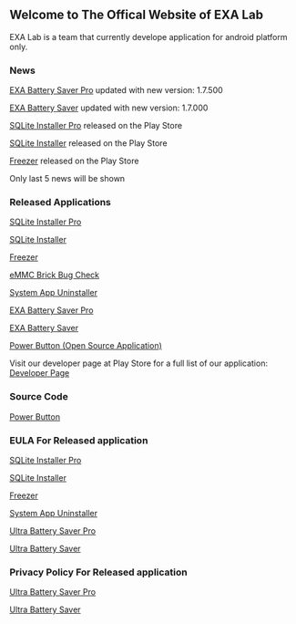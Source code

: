 ## Welcome to The Offical Website of EXA Lab

EXA Lab is a team that currently develope application for android platform only.

### News

[EXA Battery Saver Pro](https://play.google.com/store/apps/details?id=exa.pro.ubs.r) updated with new version: 1.7.500

[EXA Battery Saver](https://play.google.com/store/apps/details?id=exa.free.ubs) updated with new version: 1.7.000

[SQLite Installer Pro](https://play.google.com/store/apps/details?id=exa.free.sqlp) released on the Play Store

[SQLite Installer](https://play.google.com/store/apps/details?id=exa.free.sql) released on the Play Store

[Freezer](https://play.google.com/store/apps/details?id=exa.free.f) released on the Play Store

Only last 5 news will be shown


### Released Applications

[SQLite Installer Pro](https://play.google.com/store/apps/details?id=exa.free.sqlp)

[SQLite Installer](https://play.google.com/store/apps/details?id=exa.free.sql)

[Freezer](https://play.google.com/store/apps/details?id=exa.free.f)

[eMMC Brick Bug Check](https://play.google.com/store/apps/details?id=exa.free.emmc)

[System App Uninstaller](https://play.google.com/store/apps/details?id=exa.free.sau)

[EXA Battery Saver Pro](https://play.google.com/store/apps/details?id=exa.pro.ubs.r)

[EXA Battery Saver](https://play.google.com/store/apps/details?id=exa.free.ubs)

[Power Button (Open Source Application)](https://play.google.com/store/apps/details?id=exa.open.pb)

Visit our developer page at Play Store for a full list of our application: [Developer Page](http://play.google.com/store/apps/dev?id=8450947575366721624)



### Source Code

[Power Button](https://github.com/EXALAB/PowerButton)



### EULA For Released application

[SQLite Installer Pro](https://exalab.github.io/eula/sqlp)

[SQLite Installer](https://exalab.github.io/eula/sql)

[Freezer](https://exalab.github.io/eula/f)

[System App Uninstaller](https://exalab.github.io/eula/sau)

[Ultra Battery Saver Pro](https://exalab.github.io/eula/ubsp)

[Ultra Battery Saver](https://exalab.github.io/eula/ubsf)



### Privacy Policy For Released application

[Ultra Battery Saver Pro](https://exalab.github.io/privacypolicyforplay/ubsp)

[Ultra Battery Saver](https://exalab.github.io/privacypolicyforplay/ubsf)
